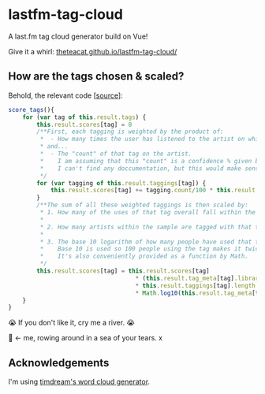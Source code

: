 # lastfm-tag-cloud
A last.fm tag cloud generator build on Vue!

Give it a whirl: [theteacat.github.io/lastfm-tag-cloud/](https://theteacat.github.io/lastfm-tag-cloud/)

## How are the tags chosen & scaled?

Behold, the relevant code [[source](https://github.com/TheTeaCat/lastfm-tag-cloud/blob/master/src/assets/js/Generator.js)]:

```javascript
score_tags(){
    for (var tag of this.result.tags) {
        this.result.scores[tag] = 0
        /**First, each tagging is weighted by the product of:
         *  - How many times the user has listened to the artist on which the tag was used,
         * and...
         *  - The "count" of that tag on the artist.
         *    I am assuming that this "count" is a confidence % given by last.fm as to the accuracy of the tag on that artist.
         *    I can't find any doccumentation, but this would make sense, as they cap out at 100.
         */
        for (var tagging of this.result.taggings[tag]) {
            this.result.scores[tag] += tagging.count/100 * this.result.listens[tagging.artist]
        }
        /**The sum of all these weighted taggings is then scaled by:
         * 1. How many of the uses of that tag overall fall within the user's library sample (its "uniqueness" to the sample).
         * 
         * 2. How many artists within the sample are tagged with that tag (its "spread" over the sample).
         * 
         * 3. The base 10 logarithm of how many people have used that tag overall (its "reach"; see last.fm API docs).
         *    Base 10 is used so 100 people using the tag makes it twice as significant as 10 people using the tag; a nice balance.
         *    It's also conveniently provided as a function by Math.
         */
        this.result.scores[tag] = this.result.scores[tag] 
                                    * (this.result.tag_meta[tag].library_total / this.result.tag_meta[tag].total) 
                                    * this.result.taggings[tag].length * this.result.taggings[tag].length
                                    * Math.log10(this.result.tag_meta[tag].reach)
    }
}
```

:sob: If you don't like it, cry me a river. :sob:

:rowboat: <- me, rowing around in a sea of your tears. x

## Acknowledgements

I'm using [timdream's word cloud generator](https://github.com/timdream/wordcloud2.js/).
